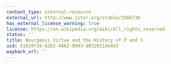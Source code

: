 ```yaml
---
content_type: external-resource
external_url: http://www.jstor.org/stable/2566736
has_external_license_warning: true
license: https://en.wikipedia.org/wiki/All_rights_reserved
status: ''
title: Bourgeois Virtue and the History of P and S
uid: 51829f26-82b2-4062-9943-d032011de443
wayback_url: ''
---
```

